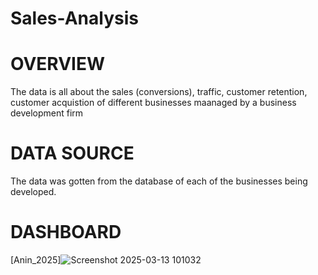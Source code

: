 # Sales-Analysis
# OVERVIEW
The data is all about the sales (conversions), traffic, customer retention, customer acquistion of different businesses maanaged by a business development firm
# DATA SOURCE
The data was gotten from the database of each of the businesses being developed.

# DASHBOARD
[Anin_2025]![Screenshot 2025-03-13 101032](https://github.com/user-attachments/assets/d68dbacc-f9d8-4730-8ded-ec041ae04c09)

